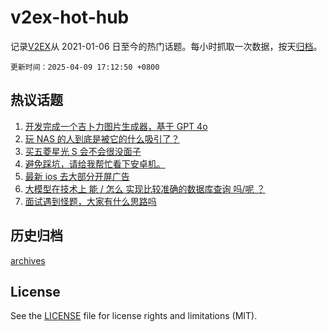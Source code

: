 # v2ex-hot-hub

 记录[V2EX](https://www.v2ex.com/)从 2021-01-06 日至今的热门话题。每小时抓取一次数据，按天[归档](archives)。

`更新时间：2025-04-09 17:12:50 +0800`

## 热议话题

1. [开发完成一个吉卜力图片生成器，基于 GPT 4o](https://www.v2ex.com/t/1124154)
1. [玩 NAS 的人到底是被它的什么吸引了？](https://www.v2ex.com/t/1124033)
1. [买五菱星光 S 会不会很没面子](https://www.v2ex.com/t/1124229)
1. [避免踩坑，请给我帮忙看下安卓机。](https://www.v2ex.com/t/1124188)
1. [最新 ios 去大部分开屏广告](https://www.v2ex.com/t/1124220)
1. [大模型在技术上 能 / 怎么 实现比较准确的数据库查询 吗/呢 ？](https://www.v2ex.com/t/1124121)
1. [面试遇到怪题，大家有什么思路吗](https://www.v2ex.com/t/1124068)

## 历史归档

[archives](archives)

## License

See the [LICENSE](LICENSE) file for license rights and limitations (MIT).
